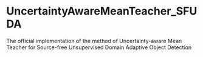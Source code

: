 # UncertaintyAwareMeanTeacher_SFUDA
The official implementation of the method of Uncertainty-aware Mean Teacher for Source-free Unsupervised Domain Adaptive Object Detection

